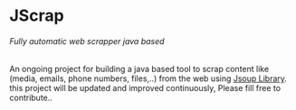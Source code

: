 # JScrap
######   Fully automatic web scrapper java based
An ongoing project for building a java based tool to scrap content like (media, emails, phone numbers, files,..) from the web using [Jsoup Library](https://github.com/jhy/jsoup).
this project will be updated and improved continuously, Please fill free to contribute..
